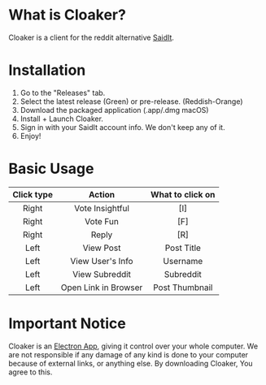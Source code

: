 # What is Cloaker?

Cloaker is a client for the reddit alternative [SaidIt](https://saidit.net).

# Installation

1. Go to the "Releases" tab.
2. Select the latest release (Green) or pre-release. (Reddish-Orange)
3. Download the packaged application (.app/.dmg macOS)
4. Install + Launch Cloaker.
5. Sign in with your SaidIt account info. We don't keep any of it.
6. Enjoy!

# Basic Usage

| Click type |        Action        | What to click on |
|:----------:|:--------------------:|:----------------:|
|    Right   |    Vote Insightful   |        [I]       |
|    Right   |       Vote Fun       |        [F]       |
|    Right   |         Reply        |        [R]       |
|    Left    |       View Post      |    Post Title    |
|    Left    |   View User's Info   |     Username     |
|    Left    |    View Subreddit    |     Subreddit    |
|    Left    | Open Link in Browser |  Post Thumbnail  |

# Important Notice

Cloaker is an [Electron App](https://electronjs.org), giving it control over your whole computer. We are not responsible if any damage of any kind is done to your computer because of external links, or anything else. By downloading Cloaker, You agree to this.